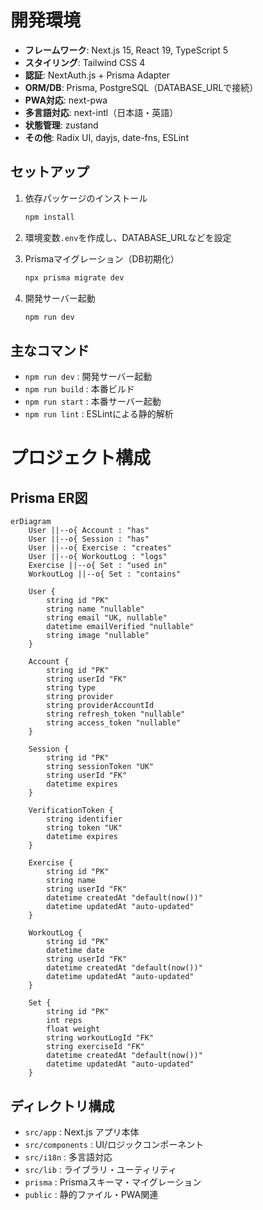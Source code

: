 # 開発環境

- **フレームワーク**: Next.js 15, React 19, TypeScript 5
- **スタイリング**: Tailwind CSS 4
- **認証**: NextAuth.js + Prisma Adapter
- **ORM/DB**: Prisma, PostgreSQL（DATABASE_URLで接続）
- **PWA対応**: next-pwa
- **多言語対応**: next-intl（日本語・英語）
- **状態管理**: zustand
- **その他**: Radix UI, dayjs, date-fns, ESLint

## セットアップ

1. 依存パッケージのインストール

   ```bash
   npm install
   ```

2. 環境変数`.env`を作成し、DATABASE_URLなどを設定

3. Prismaマイグレーション（DB初期化）

   ```bash
   npx prisma migrate dev
   ```

4. 開発サーバー起動

   ```bash
   npm run dev
   ```

## 主なコマンド

- `npm run dev` : 開発サーバー起動
- `npm run build` : 本番ビルド
- `npm run start` : 本番サーバー起動
- `npm run lint` : ESLintによる静的解析

# プロジェクト構成

## Prisma ER図

```mermaid
erDiagram  
    User ||--o{ Account : "has"  
    User ||--o{ Session : "has"  
    User ||--o{ Exercise : "creates"  
    User ||--o{ WorkoutLog : "logs"  
    Exercise ||--o{ Set : "used in"  
    WorkoutLog ||--o{ Set : "contains"  
      
    User {  
        string id "PK"  
        string name "nullable"  
        string email "UK, nullable"  
        datetime emailVerified "nullable"  
        string image "nullable"  
    }  
      
    Account {  
        string id "PK"  
        string userId "FK"  
        string type  
        string provider  
        string providerAccountId  
        string refresh_token "nullable"  
        string access_token "nullable"  
    }  
      
    Session {  
        string id "PK"  
        string sessionToken "UK"  
        string userId "FK"  
        datetime expires  
    }  
      
    VerificationToken {  
        string identifier  
        string token "UK"  
        datetime expires  
    }  
      
    Exercise {  
        string id "PK"  
        string name  
        string userId "FK"  
        datetime createdAt "default(now())"  
        datetime updatedAt "auto-updated"  
    }  
      
    WorkoutLog {  
        string id "PK"  
        datetime date  
        string userId "FK"  
        datetime createdAt "default(now())"  
        datetime updatedAt "auto-updated"  
    }  
      
    Set {  
        string id "PK"  
        int reps  
        float weight  
        string workoutLogId "FK"  
        string exerciseId "FK"  
        datetime createdAt "default(now())"  
        datetime updatedAt "auto-updated"  
    }  
```

## ディレクトリ構成

- `src/app` : Next.js アプリ本体
- `src/components` : UI/ロジックコンポーネント
- `src/i18n` : 多言語対応
- `src/lib` : ライブラリ・ユーティリティ
- `prisma` : Prismaスキーマ・マイグレーション
- `public` : 静的ファイル・PWA関連